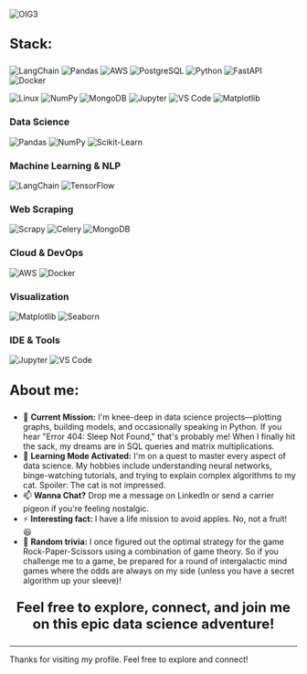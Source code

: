 
![OIG3](https://github.com/user-attachments/assets/258ab042-8789-4286-a861-d1b015b3fb1d)

## <p style="font-size: 24px; font-weight: bold;">Stack:</p>
![LangChain](https://img.shields.io/badge/-LangChain-1c3c3b?style=for-the-badge&logo=langchain)
![Pandas](https://img.shields.io/badge/Pandas-ffffff?style=for-the-badge&logo=Pandas&logoColor=4d77cf)
![AWS](https://img.shields.io/badge/AWS-141f2e?style=for-the-badge&logo=amazon&logoColor=FF9900)
![PostgreSQL](https://img.shields.io/badge/PostgreSQL-ffffff?style=for-the-badge&logo=PostgreSQL&logoColor=336791)
![Python](https://img.shields.io/badge/Python-3776AB?style=for-the-badge&logo=python&logoColor=ffffff)
![FastAPI](https://img.shields.io/badge/FastAPI-005571?style=for-the-badge&logo=fastapi&logoColor=ffffff)
![Docker](https://img.shields.io/badge/Docker-2496ED?style=for-the-badge&logo=docker&logoColor=ffffff)


![Linux](https://img.shields.io/badge/Linux-2496ED?style=for-the-badge&logo=Linux)
![NumPy](https://img.shields.io/badge/NumPy-013243?style=for-the-badge&logo=numpy&logoColor=ffffff)
![MongoDB](https://img.shields.io/badge/MongoDB-47A248?style=for-the-badge&logo=mongodb&logoColor=ffffff)
![Jupyter](https://img.shields.io/badge/Jupyter-F37626?style=for-the-badge&logo=jupyter&logoColor=ffffff)
![VS Code](https://img.shields.io/badge/VS%20Code-007ACC?style=for-the-badge&logo=visualstudiocode&logoColor=ffffff)
![Matplotlib](https://img.shields.io/badge/Matplotlib-ffffff?style=for-the-badge&logo=matplotlib&logoColor=blue)

### Data Science
![Pandas](https://img.shields.io/badge/Pandas-ffffff?style=for-the-badge&logo=Pandas&logoColor=4d77cf)
![NumPy](https://img.shields.io/badge/NumPy-013243?style=for-the-badge&logo=numpy&logoColor=ffffff)
![Scikit-Learn](https://img.shields.io/badge/Scikit--Learn-F7931E?style=for-the-badge&logo=scikit-learn&logoColor=ffffff)

### Machine Learning & NLP
![LangChain](https://img.shields.io/badge/-LangChain-1c3c3b?style=for-the-badge&logo=langchain)
![TensorFlow](https://img.shields.io/badge/TensorFlow-FF6F00?style=for-the-badge&logo=tensorflow&logoColor=ffffff)

### Web Scraping
![Scrapy](https://img.shields.io/badge/Scrapy-4285F4?style=for-the-badge&logo=scrapy&logoColor=ffffff)
![Celery](https://img.shields.io/badge/Celery-37814A?style=for-the-badge&logo=celery&logoColor=ffffff)
![MongoDB](https://img.shields.io/badge/MongoDB-47A248?style=for-the-badge&logo=mongodb&logoColor=ffffff)

### Cloud & DevOps
![AWS](https://img.shields.io/badge/AWS-141f2e?style=for-the-badge&logo=amazon&logoColor=FF9900)
![Docker](https://img.shields.io/badge/Docker-2496ED?style=for-the-badge&logo=docker&logoColor=ffffff)

### Visualization
![Matplotlib](https://img.shields.io/badge/Matplotlib-ffffff?style=for-the-badge&logo=matplotlib&logoColor=blue)
![Seaborn](https://img.shields.io/badge/Seaborn-2E5C80?style=for-the-badge&logo=seaborn&logoColor=ffffff)

### IDE & Tools
![Jupyter](https://img.shields.io/badge/Jupyter-F37626?style=for-the-badge&logo=jupyter&logoColor=ffffff)
![VS Code](https://img.shields.io/badge/VS%20Code-007ACC?style=for-the-badge&logo=visualstudiocode&logoColor=ffffff)



## <p style="font-size: 24px; font-weight: bold;">About me:</p>
- 🔭 **Current Mission:** I'm knee-deep in data science projects—plotting graphs, building models, and occasionally speaking in Python. If you hear "Error 404: Sleep Not Found," that's probably me! When I finally hit the sack, my dreams are in SQL queries and matrix multiplications.
- 🌱 **Learning Mode Activated:** I'm on a quest to master every aspect of data science. My hobbies include understanding neural networks, binge-watching tutorials, and trying to explain complex algorithms to my cat. Spoiler: The cat is not impressed.
- 📫 **Wanna Chat?** Drop me a message on LinkedIn or send a carrier pigeon if you're feeling nostalgic.
- ⚡ **Interesting fact:** I have a life mission to avoid apples. No, not a fruit! 😆
- 🚀 ****Random trivia:**** I once figured out the optimal strategy for the game Rock-Paper-Scissors using a combination of game theory. So if you challenge me to a game, be prepared for a round of intergalactic mind games where the odds are always on my side (unless you have a secret algorithm up your sleeve)!



###
<p align="center" style="font-size: 24px; font-weight: bold;">Feel free to explore, connect, and join me on this epic data science adventure!</p>

---
Thanks for visiting my profile. Feel free to explore and connect!
